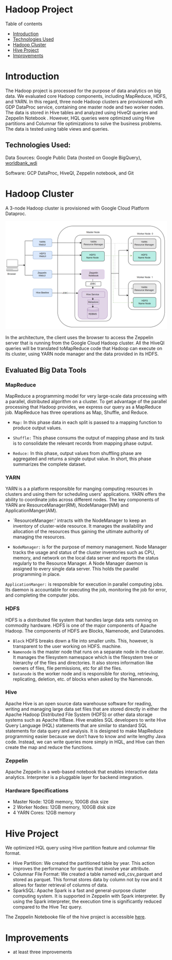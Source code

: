 # Hadoop Project
Table of contents
* [Introduction](#Introduction)
* [Technologies Used](#TechnologiesUsed)
* [Hadoop Cluster](#HadoopCluster)
* [Hive Project](#HiveProject)
* [Improvements](#Improvements)

# Introduction
The Hadoop project is processed for the purpose of data analytics on big data. 
We evaluated core Hadoop components, including MapReduce, HDFS, and YARN. In this regard, three node 
Hadoop clusters are provisioned with GDP DataProc service, containing one master node and two worker nodes.
The data is stored in Hive tables and analyzed using HiveQl queries and Zeppelin Notebook . 
However, HQL queries were optimized using Hive partitions and Columnar file optimizations to solve 
the business problems. The data is tested using table views and queries.

## Technologies Used:
Data Sources: Google Public Data (hosted on Google BigQuery), [worldbank_wdi](https://www.notion.so/jarvisdev/Setup-Hadoop-Cluster-04de4b26e5b1454fa2dcaf5f5c475d99#74dbd6c579334e78a7153860beb3d470)

Software: GCP DataProc, HiveQl, Zeppelin notebook, and  Git

# Hadoop Cluster
A 3-node Hadoop cluster is provisioned with Google Cloud Platform Dataproc.
<p align="center">
  <img src="https://github.com/halmasieh/-jarvis_data_eng_HomaAlmasieh/blob/develop/hadoop/assets/Hadoop_Architecture.PNG" alt=""/>
</p>
In the architecture, the client uses the browser to access the Zeppelin server that is running from the Google Cloud Hadoop cluster. All 
the HiveQl queries will be translated toMapReduce code that Hadoop can execute on its cluster, using YARN node manager and the data provided in its HDFS.

## Evaluated Big Data Tools
### MapReduce
MapReduce a programming model for very large-scale data processing with a parallel, distributed algorithm on a cluster. To get advantage 
of the parallel processing that Hadoop provides, we express our query as a MapReduce job. MapReduce has three operations as Map, Shuffle, and Reduce.

- `Map:` In this phase data in each split is passed to a mapping function to produce output values.

- `Shuffle:` This phase consums the output of mapping phase and its task is to consolidate the relevant records from mapping phase output.

- `Reduce:` In this phase, output values from shuffling phase are aggregated and returns a single output value. In short, this phase summarizes the complete dataset.

### YARN
YARN is a a platform responsible for manging computing resources in clusters and using them for scheduling users' applications. YARN offers the ability to coordinate jobs across different nodes. The key components of YARN are ResourceManager(RM), NodeManager(NM) and ApplicationManger(AM). 

- `ResourceManager:' intracts with the NodeManager to keep an inventory of cluster-wide resource. It manages the availability and allocation of the resources thus gaining the ultimate authority of managing the resources.

- `NodeManager:` is for the purpose of memory management. Node Manager tracks the usage and status of the cluster inventories such as CPU, memory, and network on the local data server and reports the status regularly to the Resource Manager. A Node Manager daemon is assigned to every single data server. This holds the parallel programming in place.

`ApplicationManger:` is responsible for execution in parallel computing jobs. Its daemon is accountable for executing the job, monitoring the job for error, and completing the computer jobs.

### HDFS
HDFS is a distributed file system that handles large data sets running on commodity hardware. HDFS is one of the major components of Apache Hadoop. The components of HDFS are Blocks, Namenode, and Datanodes.

- `Block` HDFS breaks down a file into smaller units. This, however, is transparent to the user working on HDFS.  machine.
- `Namenode` is the master node that runs on a separate node in the cluster. It manages the filesystem namespace which is the filesystem tree or hierarchy of the files and directories. It also stores information like owners of files, file permissions, etc for all the files.
- `Datanode` is the worker node and is responsible for storing, retrieving, replicating, deletion, etc. of blocks when asked by the Namenode.  

### Hive 
Apache Hive is an open source data warehouse software for reading, writing and managing large data set files that are stored directly in either the Apache Hadoop Distributed File System (HDFS) or other data storage systems such as Apache HBase. Hive enables SQL developers to write Hive Query Language (HQL) statements that are similar to standard SQL statements for data query and analysis.  It is designed to make MapReduce programming easier because we don’t have to know and write lengthy Java code. Instead, we can write queries more simply in HQL, and Hive can then create the map and reduce the functions.

### Zeppelin
Apache Zeppelin is a web-based notebook that enables interactive data analytics. Interpreter is a pluggable layer for backend integration. 

### Hardware Specifications
- Master Node: 12GB memory, 100GB disk size
- 2 Worker Nodes: 12GB memory, 100GB disk size
- 4 YARN Cores: 12GB memory  

# Hive Project
We optimized HQL query using Hive partition feature and columnar file format.
- Hive Partition: We created the partitioned table by year. This action improves the performance for queries that involve year attribute.
- Columnar File Format: We created a table named wdi_csv_parquet and stored as parquet. This format stores data by column not by row and it allows for faster retrieval of columns of data.
- SparkSQL: Apache Spark is a fast and general-purpose cluster computing system. It is supported in Zeppelin with Spark interpreter. By using the Spark interpreter, the execution time is significantly reduced compared to the Hive Tez query.   

The Zeppelin Notebooke file of the hive project is accessible [here](https://github.com/halmasieh/-jarvis_data_eng_HomaAlmasieh/blob/develop/hadoop/assets/Hive%20Project.pdf).
 

# Improvements
- at least three improvements
